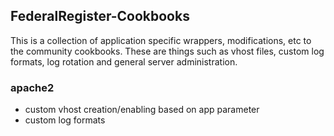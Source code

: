 ## FederalRegister-Cookbooks

This is a collection of application specific wrappers, modifications, etc to the community cookbooks.
These are things such as vhost files, custom log formats, log rotation and general server administration.

### apache2
* custom vhost creation/enabling based on app parameter
* custom log formats
